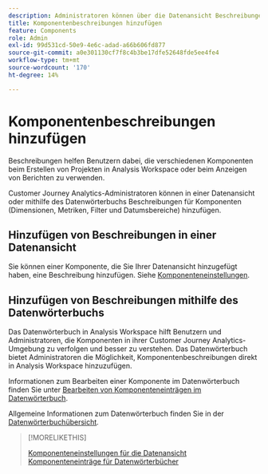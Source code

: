 ```yaml
---
description: Administratoren können über die Datenansicht Beschreibungen für Komponenten hinzufügen.
title: Komponentenbeschreibungen hinzufügen
feature: Components
role: Admin
exl-id: 99d531cd-50e9-4e6c-adad-a66b606fd877
source-git-commit: a0e301130cf7f8c4b3be17dfe52648fde5ee4fe4
workflow-type: tm+mt
source-wordcount: '170'
ht-degree: 14%

---
```


# Komponentenbeschreibungen hinzufügen

Beschreibungen helfen Benutzern dabei, die verschiedenen Komponenten beim Erstellen von Projekten in Analysis Workspace oder beim Anzeigen von Berichten zu verwenden.

Customer Journey Analytics-Administratoren können in einer Datenansicht oder mithilfe des Datenwörterbuchs Beschreibungen für Komponenten (Dimensionen, Metriken, Filter und Datumsbereiche) hinzufügen.

## Hinzufügen von Beschreibungen in einer Datenansicht

Sie können einer Komponente, die Sie Ihrer Datenansicht hinzugefügt haben, eine Beschreibung hinzufügen. Siehe [Komponenteneinstellungen](/help/data-views/component-settings/overview.md).

## Hinzufügen von Beschreibungen mithilfe des Datenwörterbuchs

Das Datenwörterbuch in Analysis Workspace hilft Benutzern und Administratoren, die Komponenten in ihrer Customer Journey Analytics-Umgebung zu verfolgen und besser zu verstehen. Das Datenwörterbuch bietet Administratoren die Möglichkeit, Komponentenbeschreibungen direkt in Analysis Workspace hinzuzufügen.

Informationen zum Bearbeiten einer Komponente im Datenwörterbuch finden Sie unter [Bearbeiten von Komponenteneinträgen im Datenwörterbuch](/help/components/data-dictionary/edit-entries-data-dictionary.md).

Allgemeine Informationen zum Datenwörterbuch finden Sie in der [Datenwörterbuchübersicht](/help/components/data-dictionary/data-dictionary-overview.md).

>[!MORELIKETHIS]
>
>[Komponenteneinstellungen für die Datenansicht](/help/data-views/component-settings/overview.md)
>[Komponenteneinträge für Datenwörterbücher](/help/components/data-dictionary/edit-entries-data-dictionary.md)
>
